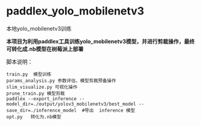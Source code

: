 # paddlex_yolo_mobilenetv3
本地yolo_mobilenetv3训练



**本项目为利用paddlex工具训练yolo_mobilenetv3模型，并进行剪裁操作，最终可转化成.nb模型在树莓派上部署**

脚本说明：

```
train.py  模型训练   
params_analysis.py 参数评估，模型剪裁预备操作   
slim_visualize.py 可视化操作   
prune_train.py 模型剪裁    
paddlex --export_inference --model_dir=./output/yolov3_mobilenetv3/best_model --save_dir=./inference_model  #导出  inference 模型   
opt.py   转化为.nb模型
```

